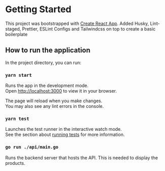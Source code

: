 # Getting Started

This project was bootstrapped with [Create React App](https://github.com/facebook/create-react-app). Added Husky, Lint-staged, Prettier, ESLint Configs and Tailwindcss on top to create a basic boilerplate

## How to run the application

In the project directory, you can run:

### `yarn start`

Runs the app in the development mode.\
Open [http://localhost:3000](http://localhost:3000) to view it in your browser.

The page will reload when you make changes.\
You may also see any lint errors in the console.

### `yarn test`

Launches the test runner in the interactive watch mode.\
See the section about [running tests](https://facebook.github.io/create-react-app/docs/running-tests) for more information.

### `go run ./api/main.go`

Runs the backend server that hosts the API. This is needed to display the products.
